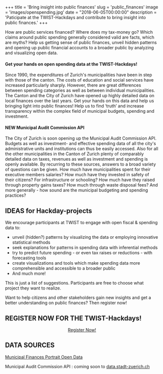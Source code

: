 ﻿+++
title = 'Bring insight into public finances'
slug = 'public_finances'
image = 'images/openspending.jpg'
date = "2018-06-05T00:00:00"
description = 'Paticipate at the TWIST-Hackdays and contribute to bring insight into public finances.'
+++

How are public services financed? Where does my tax-money go? Which claims around public spending generally considered valid are facts, which are myths? Help us getting sense of public finances, unveil hidden patterns and opening up public financial accounts to a broader public by analyzing and visualizing open data.

#### Get your hands on open spending data at the TWIST-Hackdays!

Since 1990, the expenditures of Zurich's municipalities have been in step with those of the canton. The costs of education and social services have increased particularly sharply. 
However, there are great differences between spending categories as well as between individual municipalities. The Canton and the City of Zurich have opened up highly detailed data on local finances over the last years. 
Get your hands on this data and help us bringing light into public finances! Help us to find ‘truth’ and increase transparency within the complex field of municipal budgets, spending and investment.

#### NEW Municipal Audit Commission API

The City of Zurich is soon opening up the Municipal Audit Commission API. Budgets as well as investment- and effective spending data of all the city's administrative units and institutions can thus be easily accessed. 
Also for all the other municipalities in the Canton of Zurich plenty of comparably detailed data on taxes, revenues as well as investment and spending is openly available. 
By recurring to these sources, answers to a broad variety of questions can be given. 
How much have municipalities spent for their executive members salaries? 
How much have they invested in safety of their citizens? For infrastructure or schooling? How much have they raised through property gains taxes? How much through waste disposal fees? And more generally - how sound are the municipal budgeting and spending practices?

## IDEAS for Hackday-projects

We encourage participants at TWIST to engage with open fiscal & spending data to:
      
- unveil (hidden?) patterns by visualizing the data or employing innovative statistical methods
- seek explanations for patterns in spending data with inferential methods 
- try to predict future spending - or even tax raises or reductions - with forecasting tools
- create visualizations and tools which make spending data more comprehensible and accessible to a broader public 
- And much more!

This is just a list of suggestions. Participants are free to choose what project they want to realize.

Want to help citizens and other stakeholders gain new insights and get a better understanding on public finances? Then register now!

## REGISTER NOW FOR THE TWIST-Hackdays!

<center><a target="_blank" href="https://www.eventbrite.de/e/twist-2018-tickets-44099503803" class="button back alt2">Register Now!</a></center>


## DATA SOURCES

[Municipal Finances Portrait Open Data](https://opendata.swiss/de/organization/statistisches-amt-kanton-zuerich?groups=finances)

Municipal Audit Commission API : coming soon to [data.stadt-zuerich.ch](data.stadt-zuerich.ch)


